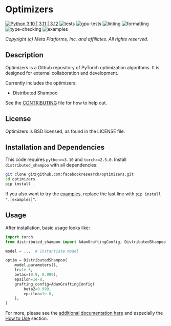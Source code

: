 # Optimizers

[![Python
3.10 | 3.11 | 3.12](https://img.shields.io/badge/python-3.10_|_3.11_|_3.12-blue.svg)](https://www.python.org/downloads/)
![tests](https://github.com/facebookresearch/optimizers/actions/workflows/tests.yaml/badge.svg)
![gpu-tests](https://github.com/facebookresearch/optimizers/actions/workflows/gpu-tests.yaml/badge.svg)
![linting](https://github.com/facebookresearch/optimizers/actions/workflows/lint.yaml/badge.svg)
![formatting](https://github.com/facebookresearch/optimizers/actions/workflows/format.yaml/badge.svg)
![type-checking](https://github.com/facebookresearch/optimizers/actions/workflows/type-check.yaml/badge.svg)
![examples](https://github.com/facebookresearch/optimizers/actions/workflows/examples.yaml/badge.svg)

*Copyright (c) Meta Platforms, Inc. and affiliates.
All rights reserved.*

## Description
Optimizers is a Github repository of PyTorch optimization algorithms. It is designed for external collaboration and development.

Currently includes the optimizers:
- Distributed Shampoo

See the [CONTRIBUTING](CONTRIBUTING.md) file for how to help out.

## License
Optimizers is BSD licensed, as found in the LICENSE file.

## Installation and Dependencies
This code requires `python>=3.10` and `torch>=2.5.0`.
Install `distributed_shampoo` with all dependencies:
```bash
git clone git@github.com:facebookresearch/optimizers.git
cd optimizers
pip install .
```
If you also want to try the [examples](./distributed_shampoo/examples/), replace the last line with `pip install ".[examples]"`.

## Usage

After installation, basic usage looks like:
```python
import torch
from distributed_shampoo import AdamGraftingConfig, DistributedShampoo

model = ...  # Instantiate model

optim = DistributedShampoo(
    model.parameters(),
    lr=1e-3,
    betas=(0.9, 0.999),
    epsilon=1e-8,
    grafting_config=AdamGraftingConfig(
        beta2=0.999,
        epsilon=1e-8,
    ),
)
```

For more, please see the [additional documentation here](./distributed_shampoo/README.md) and especially the [How to Use](./distributed_shampoo/README.md#how-to-use) section.
